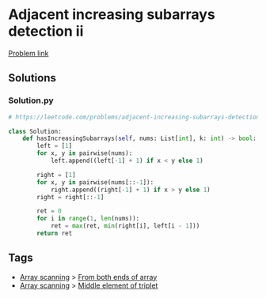# Adjacent increasing subarrays detection ii

[Problem link](https://leetcode.com/problems/adjacent-increasing-subarrays-detection-i/)

## Solutions


### Solution.py
```py
# https://leetcode.com/problems/adjacent-increasing-subarrays-detection-i/

class Solution:
    def hasIncreasingSubarrays(self, nums: List[int], k: int) -> bool:
        left = [1]
        for x, y in pairwise(nums):
            left.append((left[-1] + 1) if x < y else 1)

        right = [1]
        for x, y in pairwise(nums[::-1]):
            right.append((right[-1] + 1) if x > y else 1)
        right = right[::-1]

        ret = 0
        for i in range(1, len(nums)):
            ret = max(ret, min(right[i], left[i - 1]))
        return ret
```
## Tags

* [Array scanning](/Collections/array-scanning.md#array-scanning) > [From both ends of array](/Collections/array-scanning.md#from-both-ends-of-array)
* [Array scanning](/Collections/array-scanning.md#array-scanning) > [Middle element of triplet](/Collections/array-scanning.md#middle-element-of-triplet)
